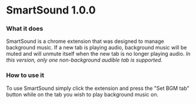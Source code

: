 # SmartSound 1.0.0
### What it does
SmartSound is a chrome extension that was designed to manage background music.
If a new tab is playing audio, background music will be muted and will unmute 
itself when the new tab is no longer playing audio. 
*In this version, only one non-background audible tab is supported.*

### How to use it
To use SmartSound simply click the extension and press the "Set BGM tab" button
while on the tab you wish to play background music on.
